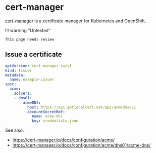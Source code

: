 # cert-manager

[cert-manager](https://cert-manager.io/) is a certificate manager for Kubernetes and OpenShift.

!!! warning "Untested"

    This page needs review

## Issue a certificate

``` yaml
apiVersion: cert-manager.io/v1
kind: Issuer
metadata:
  name: example-issuer
spec:
  acme:
    solvers:
    - dns01:
        acmeDNS:
          host: https://api.getlocalcert.net/api/acmedns/v1
          accountSecretRef:
            name: acme-dns
            key: credentials.json
```

See also:

* https://cert-manager.io/docs/configuration/acme/
* https://cert-manager.io/docs/configuration/acme/dns01/acme-dns/

